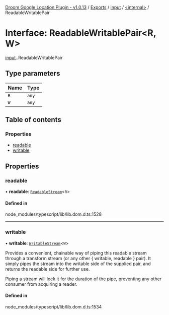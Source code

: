 [Droom Google Location Plugin - v1.0.13](../README.md) / [Exports](../modules.md) / [input](../modules/input.md) / [<internal\>](../modules/input._internal_.md) / ReadableWritablePair

# Interface: ReadableWritablePair<R, W\>

[input](../modules/input.md).[<internal>](../modules/input._internal_.md).ReadableWritablePair

## Type parameters

| Name | Type |
| :------ | :------ |
| `R` | `any` |
| `W` | `any` |

## Table of contents

### Properties

- [readable](input._internal_.ReadableWritablePair.md#readable)
- [writable](input._internal_.ReadableWritablePair.md#writable)

## Properties

### readable

• **readable**: [`ReadableStream`](../modules/input._internal_.md#readablestream)<`R`\>

#### Defined in

node_modules/typescript/lib/lib.dom.d.ts:1528

___

### writable

• **writable**: [`WritableStream`](../modules/input._internal_.md#writablestream)<`W`\>

Provides a convenient, chainable way of piping this readable stream through a transform stream (or any other { writable, readable } pair). It simply pipes the stream into the writable side of the supplied pair, and returns the readable side for further use.

Piping a stream will lock it for the duration of the pipe, preventing any other consumer from acquiring a reader.

#### Defined in

node_modules/typescript/lib/lib.dom.d.ts:1534
